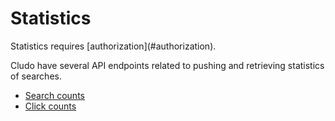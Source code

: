 <h1 id="statistics">Statistics</h1>

<aside class="info">
Statistics requires [authorization](#authorization).
</aside>

Cludo have several API endpoints related to pushing and retrieving statistics of searches.

* [Search counts](#statistics_searchcounts)
* [Click counts](#statistics_clickcounts)
